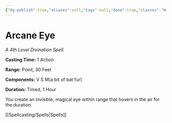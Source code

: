 ```yaml
---
{"dg-publish":true,"aliases":null,"tags":null,"done":true,"classes":"Wizard, Artificer,","spellLevel":4,"school":"Divination","source":"PHB","permalink":"/spells/arcane-eye/","dgHomeLink":false,"dgPassFrontmatter":true}
---
```


# Arcane Eye
*A 4th Level Divination Spell.*

**Casting Time:** 1 Action

**Range:** Point, 30 Feet

**Components:** V S M(a bit of bat fur)

**Duration:** Timed, 1 Hour

You create an invisible, magical eye within range that hovers in the air for the duration.

[[Spellcasting/Spells|Spells]]